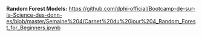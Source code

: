 <p><strong>Random Forest Models:</strong>&nbsp;<a href="https://github.com/dphi-official/Bootcamp-de-sur-la-Science-des-donn-es/blob/master/Semaine%204/Carnet%20du%20jour%204_Random_Forest_for_Beginners.ipynb" target="_blank">https://github.com/dphi-official/Bootcamp-de-sur-la-Science-des-donn-es/blob/master/Semaine%204/Carnet%20du%20jour%204_Random_Forest_for_Beginners.ipynb</a></p>